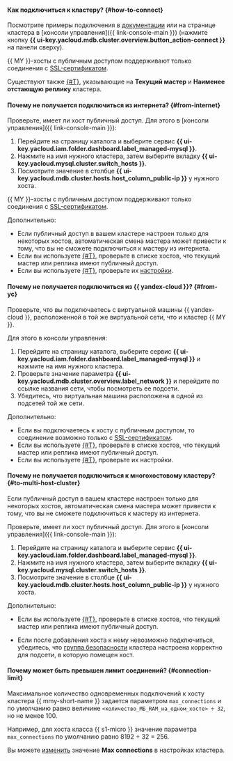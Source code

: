 #### Как подключиться к кластеру? {#how-to-connect}

Посмотрите примеры подключения в [документации](../../managed-mysql/operations/connect.md#connection-string) или на странице кластера в [консоли управления]({{ link-console-main }}) (нажмите кнопку **{{ ui-key.yacloud.mdb.cluster.overview.button_action-connect }}** на панели сверху).

{{ MY }}-хосты с публичным доступом поддерживают только соединения с [SSL-сертификатом](../../managed-mysql/operations/connect.md#get-ssl-cert).

Существуют также [{#T}](../../managed-mysql/operations/connect.md#special-fqdns), указывающие на **Текущий мастер** и **Наименее отстающую реплику** кластера.

#### Почему не получается подключиться из интернета? {#from-internet}

Проверьте, имеет ли хост публичный доступ. Для этого в [консоли управления]({{ link-console-main }}):
1. Перейдите на страницу каталога и выберите сервис **{{ ui-key.yacloud.iam.folder.dashboard.label_managed-mysql }}**.
1. Нажмите на имя нужного кластера, затем выберите вкладку **{{ ui-key.yacloud.mysql.cluster.switch_hosts }}**.
1. Посмотрите значение в столбце **{{ ui-key.yacloud.mdb.cluster.hosts.host_column_public-ip }}** у нужного хоста.

{{ MY }}-хосты с публичным доступом поддерживают только соединения с [SSL-сертификатом](../../managed-mysql/operations/connect.md#get-ssl-cert).

Дополнительно:
* Если публичный доступ в вашем кластере настроен только для некоторых хостов, автоматическая смена мастера может привести к тому, что вы не сможете подключиться к мастеру из интернета.
* Если вы используете [{#T}](../../managed-mysql/operations/connect.md#special-fqdns), проверьте в списке хостов, что текущий мастер или реплика имеют публичный доступ.
* Если вы используете [{#T}](../../managed-mysql/concepts/network.md#security-groups), проверьте их [настройки](../../managed-mysql/operations/connect.md#configure-security-groups).

#### Почему не получается подключиться из {{ yandex-cloud }}? {#from-yc}

Проверьте, что вы подключаетесь с виртуальной машины {{ yandex-cloud }}, расположенной в той же виртуальной сети, что и кластер {{ MY }}.

Для этого в консоли управления:
1. Перейдите на страницу каталога, выберите сервис **{{ ui-key.yacloud.iam.folder.dashboard.label_managed-mysql }}** и нажмите на имя нужного кластера.
1. Проверьте значение параметра **{{ ui-key.yacloud.mdb.cluster.overview.label_network }}** и перейдите по ссылке названия сети, чтобы посмотреть ее подсети.
1. Убедитесь, что виртуальная машина расположена в одной из подсетей той же сети.

Дополнительно:
* Если вы подключаетесь к хосту с публичным доступом, то соединение возможно только с [SSL-сертификатом](../../managed-mysql/operations/connect.md#get-ssl-cert).
* Если вы используете [{#T}](../../managed-mysql/operations/connect.md#special-fqdns), проверьте в списке хостов, что текущий мастер или реплика имеют публичный доступ.
* Если вы используете [{#T}](../../managed-mysql/concepts/network.md#security-groups), проверьте их настройки.

#### Почему не получается подключиться к многохостовому кластеру? {#to-multi-host-cluster}

Если публичный доступ в вашем кластере настроен только для некоторых хостов, автоматическая смена мастера может привести к тому, что вы не сможете подключиться к мастеру из интернета.

Проверьте, имеет ли хост публичный доступ. Для этого в [консоли управления]({{ link-console-main }}):
1. Перейдите на страницу каталога и выберите сервис **{{ ui-key.yacloud.iam.folder.dashboard.label_managed-mysql }}**.
1. Нажмите на имя нужного кластера, затем выберите вкладку **{{ ui-key.yacloud.mysql.cluster.switch_hosts }}**.
1. Посмотрите значение в столбце **{{ ui-key.yacloud.mdb.cluster.hosts.host_column_public-ip }}** у нужного хоста.

Дополнительно:

* Если вы используете [{#T}](../../managed-mysql/operations/connect.md#special-fqdns), проверьте в списке хостов, что текущий мастер или реплика имеют публичный доступ.


* Если после добавления хоста к нему невозможно подключиться, убедитесь, что [группа безопасности](../../managed-mysql/concepts/network.md#security-groups) кластера настроена корректно для подсети, в которую помещен хост.


#### Почему может быть превышен лимит соединений? {#connection-limit}

Максимальное количество одновременных подключений к хосту кластера {{ mmy-short-name }} задается параметром `max_connections` и по умолчанию равно величине `<количество_МБ_RAM_на_одном_хосте> ÷ 32`, но не менее 100.

Например, для хоста класса {{ s1-micro }} значение параметра `max_connections` по умолчанию равно 8192 ÷ 32 = 256.

Вы можете [изменить](../../managed-mysql/operations/update.md#change-mysql-config) значение **Max connections** в настройках кластера.
